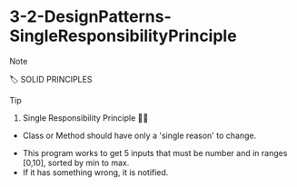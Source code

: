 # 3-2-DesignPatterns-SingleResponsibilityPrinciple
> [!NOTE]
> 🏷️ SOLID PRINCIPLES

> [!TIP]
> 1. Single Responsibility Principle ️💃🏼 
> - Class or Method should have only a 'single reason' to change.

- This program works to get 5 inputs that must be number and in ranges [0,10], sorted by min to max.
- If it has something wrong, it is notified.
